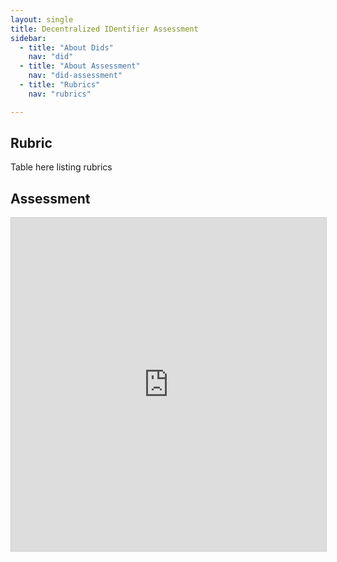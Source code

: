 ```yaml
---
layout: single
title: Decentralized IDentifier Assessment
sidebar:
  - title: "About Dids"
    nav: "did"
  - title: "About Assessment"
    nav: "did-assessment"
  - title: "Rubrics"
    nav: "rubrics"

---
```


## Rubric

Table here listing rubrics

## Assessment

<iframe class="airtable-embed" src="https://airtable.com/embed/shrevimEgHmANk3Jj?backgroundColor=purple&viewControls=on" frameborder="0" onmousewheel="" width="100%" height="533" style="background: transparent; border: 1px solid #ccc;"></iframe>
